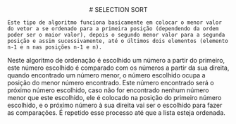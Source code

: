 <center># SELECTION SORT</center>

    Este tipo de algoritmo funciona basicamente em colocar o menor valor do vetor a se ordenado para a primeira posição (dependendo da ordem poder ser o maior valor), depois o segundo menor valor para a segunda posição e assim sucessivamente, até o últimos dois elementos (elemento n-1 e n nas posições n-1 e n).


Neste algoritmo de ordenação é escolhido um número a partir do primeiro, este número escolhido é comparado com os números a partir da sua direita, quando encontrado um número menor, o número escolhido ocupa a posição do menor número encontrado. Este número encontrado será o próximo número escolhido, caso não for encontrado nenhum número menor que este escolhido, ele é colocado na posição do primeiro número escolhido, e o próximo número à sua direita vai ser o escolhido para fazer as comparações. É repetido esse processo até que a lista esteja ordenada.